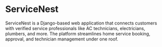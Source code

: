 # ServiceNest
ServiceNest is a Django-based web application that connects customers with verified service professionals like AC technicians, electricians, plumbers, and more. The platform streamlines home service booking, approval, and technician management under one roof.
